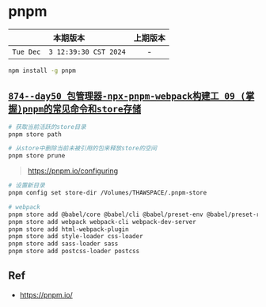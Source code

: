 # pnpm

|本期版本|上期版本
|:---:|:---:
`Tue Dec  3 12:39:30 CST 2024` | -

```bash
npm install -g pnpm
```

## [`874--day50_包管理器-npx-pnpm-webpack构建工_09_(掌握)pnpm的常见命令和store存储`](https://github.com/nanana-100/coderwhy/tree/main/s05/day50/0874)


```bash
# 获取当前活跃的store目录
pnpm store path

# 从store中删除当前未被引用的包来释放store的空间
pnpm store prune
```

> <https://pnpm.io/configuring>

```bash
# 设置新目录
pnpm config set store-dir /Volumes/THAWSPACE/.pnpm-store

# webpack
pnpm store add @babel/core @babel/cli @babel/preset-env @babel/preset-react babel-loader
pnpm store add webpack webpack-cli webpack-dev-server
pnpm store add html-webpack-plugin
pnpm store add style-loader css-loader
pnpm store add sass-loader sass
pnpm store add postcss-loader postcss
```

## Ref

* <https://pnpm.io/>